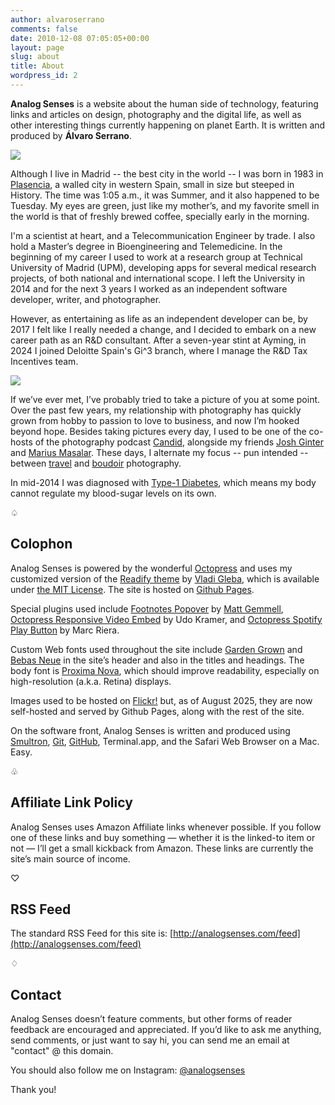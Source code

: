 ```yaml
---
author: alvaroserrano
comments: false
date: 2010-12-08 07:05:05+00:00
layout: page
slug: about
title: About
wordpress_id: 2
---
```


**Analog Senses** is a website about the human side of technology, featuring links and articles on design, photography and the digital life, as well as other interesting things currently happening on planet Earth. It is written and produced by **Álvaro Serrano**.

<p class="full-width"><img class="extra-width" src="/assets/images/flickr/30584641555_6057f70584_o.jpg"/></p>

Although I live in Madrid -- the best city in the world -- I was born in 1983 in [Plasencia](http://en.wikipedia.org/wiki/Plasencia), a walled city in western Spain, small in size but steeped in History. The time was 1:05 a.m., it was Summer, and it also happened to be Tuesday. My eyes are green, just like my mother’s, and my favorite smell in the world is that of freshly brewed coffee, specially early in the morning.

I'm a scientist at heart, and a Telecommunication Engineer by trade. I also hold a Master’s degree in Bioengineering and Telemedicine. In the beginning of my career I used to work at a research group at Technical University of Madrid (UPM), developing apps for several medical research projects, of both national and international scope. I left the University in 2014 and for the next 3 years I worked as an independent software developer, writer, and photographer. 

However, as entertaining as life as an independent developer can be, by 2017 I felt like I really needed a change, and I decided to embark on a new career path as an R&D consultant. After a seven-year stint at Ayming, in 2024 I joined Deloitte Spain's Gi^3 branch, where I manage the R&D Tax Incentives team.

<p class="full-width"><img class="extra-width" src="/assets/images/about/IMG_1958.jpeg"/></p>

If we’ve ever met, I’ve probably tried to take a picture of you at some point. Over the past few years, my relationship with photography has quickly grown from hobby to passion to love to business, and now I’m hooked beyond hope. Besides taking pictures every day, I used to be one of the co-hosts of the photography podcast [Candid](http://www.candid.fm), alongside my friends [Josh Ginter](http://thenewsprint.co) and [Marius Masalar](https://mariusmasalar.me). These days, I alternate my focus -- pun intended -- between [travel](http://instagram.com/analogsenses) and [boudoir](http://instagram.com/aserranoboudoir) photography.

In mid-2014 I was diagnosed with [Type-1 Diabetes](http://en.wikipedia.org/wiki/Diabetes_mellitus_type_1), which means my body cannot regulate my blood-sugar levels on its own.

<p class="card-separator">♤</p>

## Colophon

Analog Senses is powered by the wonderful [Octopress](http://www.octopress.org) and uses my customized version of the [Readify theme](https://github.com/vladigleba/readify) by [Vladi Gleba](http://vladigleba.com), which is available under [the MIT License](http://opensource.org/licenses/MIT). The site is hosted on [Github Pages](https://pages.github.com).

Special plugins used include [Footnotes Popover](https://github.com/mattgemmell/footnotes-popover) by [Matt Gemmell](http://mattgemmell.com), [Octopress Responsive Video Embed](https://github.com/optikfluffel/octopress-responsive-video-embed) by Udo Kramer, and [Octopress Spotify Play Button](https://github.com/mrcasals/octopress_spotify_play_plugin) by Marc Riera.

Custom Web fonts used throughout the site include [Garden Grown](http://www.myfonts.com/fonts/cultivated-mind/garden-grown/) and [Bebas Neue](http://www.fontfabric.com/bebas-neue/) in the site’s header and also in the titles and headings. The body font is [Proxima Nova](https://typekit.com/fonts/proxima-nova), which should improve readability, especially on high-resolution (a.k.a. Retina) displays.

Images used to be hosted on [Flickr!](http://www.flickr.com/photos/analogsenses/) but, as of August 2025, they are now self-hosted and served by Github Pages, along with the rest of the site.

On the software front, Analog Senses is written and produced using [Smultron](https://itunes.apple.com/app/smultron-6/id692204913?mt=12), [Git](http://git-scm.com), [GitHub](https://github.com), Terminal.app, and the Safari Web Browser on a Mac. Easy.

<p class="card-separator">♧</p>

## Affiliate Link Policy

Analog Senses uses Amazon Affiliate links whenever possible. If you follow one of these links and buy something — whether it is the linked-to item or not — I’ll get a small kickback from Amazon. These links are currently the site’s main source of income. 

<p class="card-separator">♡</p>

## RSS Feed

The standard RSS Feed for this site is: [http://analogsenses.com/feed](http://analogsenses.com/feed)

<p class="card-separator">♢</p>

## Contact

Analog Senses doesn’t feature comments, but other forms of reader feedback are encouraged and appreciated. If you’d like to ask me anything, send comments, or just want to say hi, you can send me an email at "contact" @ this domain.

You should also follow me on Instagram: [@analogsenses](http://instagram.com/analogsenses)

Thank you!
